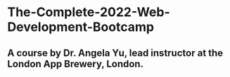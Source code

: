 # The-Complete-2022-Web-Development-Bootcamp
## A course by Dr. Angela Yu, lead instructor at the London App Brewery, London. 
